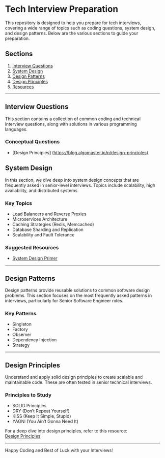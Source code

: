 # Tech Interview Preparation

This repository is designed to help you prepare for tech interviews, covering a wide range of topics such as coding questions, system design, and design patterns. Below are the various sections to guide your preparation.

## Sections

1. [Interview Questions](#interview-questions)
2. [System Design](#system-design)
3. [Design Patterns](#design-patterns)
4. [Design Principles](#design-principles)
5. [Resources](#resources)

---

## Interview Questions

This section contains a collection of common coding and technical interview questions, along with solutions in various programming languages.

### Conceptual Questions
- [Design Principles] (https://blog.algomaster.io/p/design-principles)


## System Design

In this section, we dive deep into system design concepts that are frequently asked in senior-level interviews. Topics include scalability, high availability, and distributed systems.

### Key Topics
- Load Balancers and Reverse Proxies
- Microservices Architecture
- Caching Strategies (Redis, Memcached)
- Database Sharding and Replication
- Scalability and Fault Tolerance

### Suggested Resources
- [System Design Primer](https://github.com/donnemartin/system-design-primer)

---

## Design Patterns

Design patterns provide reusable solutions to common software design problems. This section focuses on the most frequently asked patterns in interviews, particularly for Senior Software Engineer roles.

### Key Patterns
- Singleton
- Factory
- Observer
- Dependency Injection
- Strategy

---

## Design Principles

Understand and apply solid design principles to create scalable and maintainable code. These are often tested in senior technical interviews.

### Principles to Study
- SOLID Principles
- DRY (Don’t Repeat Yourself)
- KISS (Keep It Simple, Stupid)
- YAGNI (You Ain’t Gonna Need It)

For a deep dive into design principles, refer to this resource:  
[Design Principles](https://blog.algomaster.io/p/design-principles)

---

Happy Coding and Best of Luck with your Interviews!
